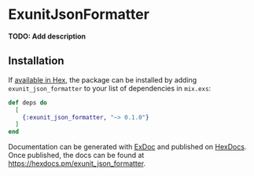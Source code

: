 # ExunitJsonFormatter

**TODO: Add description**

## Installation

If [available in Hex](https://hex.pm/docs/publish), the package can be installed
by adding `exunit_json_formatter` to your list of dependencies in `mix.exs`:

```elixir
def deps do
  [
    {:exunit_json_formatter, "~> 0.1.0"}
  ]
end
```

Documentation can be generated with [ExDoc](https://github.com/elixir-lang/ex_doc)
and published on [HexDocs](https://hexdocs.pm). Once published, the docs can
be found at <https://hexdocs.pm/exunit_json_formatter>.

